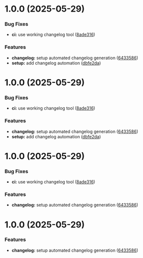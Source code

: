 # 1.0.0 (2025-05-29)


### Bug Fixes

* **ci:** use working changelog tool ([8ade316](https://github.com/didierboka/opicare/commit/8ade316ff1da595454552903ca9b324e54c4a9b2))


### Features

* **changelog:** setup automated changelog generation ([6433586](https://github.com/didierboka/opicare/commit/64335861f11ae4e170184a2311f16a0dd1708988))
* **setup:** add changelog automation ([dbfe2da](https://github.com/didierboka/opicare/commit/dbfe2da200fd7509c7c365f9ebed3731e6e2cf7e))



# 1.0.0 (2025-05-29)


### Bug Fixes

* **ci:** use working changelog tool ([8ade316](https://github.com/didierboka/opicare/commit/8ade316ff1da595454552903ca9b324e54c4a9b2))


### Features

* **changelog:** setup automated changelog generation ([6433586](https://github.com/didierboka/opicare/commit/64335861f11ae4e170184a2311f16a0dd1708988))
* **setup:** add changelog automation ([dbfe2da](https://github.com/didierboka/opicare/commit/dbfe2da200fd7509c7c365f9ebed3731e6e2cf7e))



# 1.0.0 (2025-05-29)


### Bug Fixes

* **ci:** use working changelog tool ([8ade316](https://github.com/didierboka/opicare/commit/8ade316ff1da595454552903ca9b324e54c4a9b2))


### Features

* **changelog:** setup automated changelog generation ([6433586](https://github.com/didierboka/opicare/commit/64335861f11ae4e170184a2311f16a0dd1708988))



# 1.0.0 (2025-05-29)


### Features

* **changelog:** setup automated changelog generation ([6433586](https://github.com/didierboka/opicare/commit/64335861f11ae4e170184a2311f16a0dd1708988))



